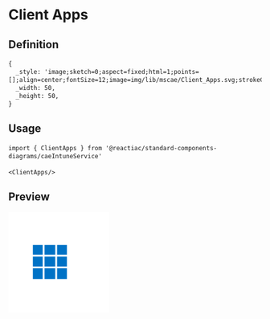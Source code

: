 # Client Apps

## Definition

```
{
  _style: 'image;sketch=0;aspect=fixed;html=1;points=[];align=center;fontSize=12;image=img/lib/mscae/Client_Apps.svg;strokeColor=none;',
  _width: 50,
  _height: 50,
}
```

## Usage

```
import { ClientApps } from '@reactiac/standard-components-diagrams/caeIntuneService'

<ClientApps/>
```

## Preview

<img src="./client-apps.png" width="200"/>
